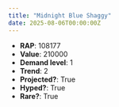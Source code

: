 ```yaml
---
title: "Midnight Blue Shaggy"
date: 2025-08-06T00:00:00Z
---
```

- **RAP**: 108177
- **Value**: 210000
- **Demand level**: 1
- **Trend**: 2
- **Projected?**: True
- **Hyped?**: True
- **Rare?**: True
